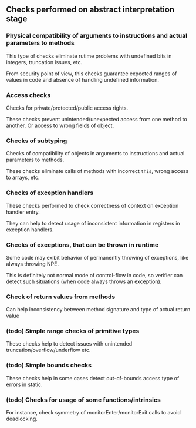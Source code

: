 ## Checks performed on abstract interpretation stage

### Physical compatibility of arguments to instructions and actual parameters to methods

This type of checks eliminate rutime problems with undefined bits in integers, truncation issues, etc.

From security point of view, this checks guarantee expected ranges of values in code and absence of handling
undefined information.

### Access checks

Checks for private/protected/public access rights.

These checks prevent unintended/unexpected access from one method to another.
Or access to wrong fields of object.

### Checks of subtyping

Checks of compatibility of objects in arguments to instructions and actual parameters to methods.

These checks eliminate calls of methods with incorrect `this`, wrong access to arrays, etc.

### Checks of exception handlers

These checks performed to check correctness of context on exception handler entry.

They can help to detect usage of inconsistent information in registers in exception handlers.

### Checks of exceptions, that can be thrown in runtime

Some code may exibit behavior of permanently throwing of exceptions, like always throwing NPE.

This is definitely not normal mode of control-flow in code, so verifier can detect such situations (when code always throws an exception).

### Check of return values from methods

Can help inconsistency between method signature and type of actual return value

### (todo) Simple range checks of primitive types

These checks help to detect issues with unintended truncation/overflow/underflow etc.

### (todo) Simple bounds checks

These checks help in some cases detect out-of-bounds access type of errors in static.

### (todo) Checks for usage of some functions/intrinsics

For instance, check symmetry of monitorEnter/monitorExit calls to avoid deadlocking.
